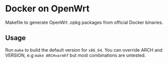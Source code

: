 # Docker on OpenWrt
Makefile to generate OpenWrt .opkg packages from official Docker binaries.

## Usage
Run `make` to build the default version for `x86_64`. You can override ARCH and
VERSION, e.g `make ARCH=armhf` but most combinations are untested.
